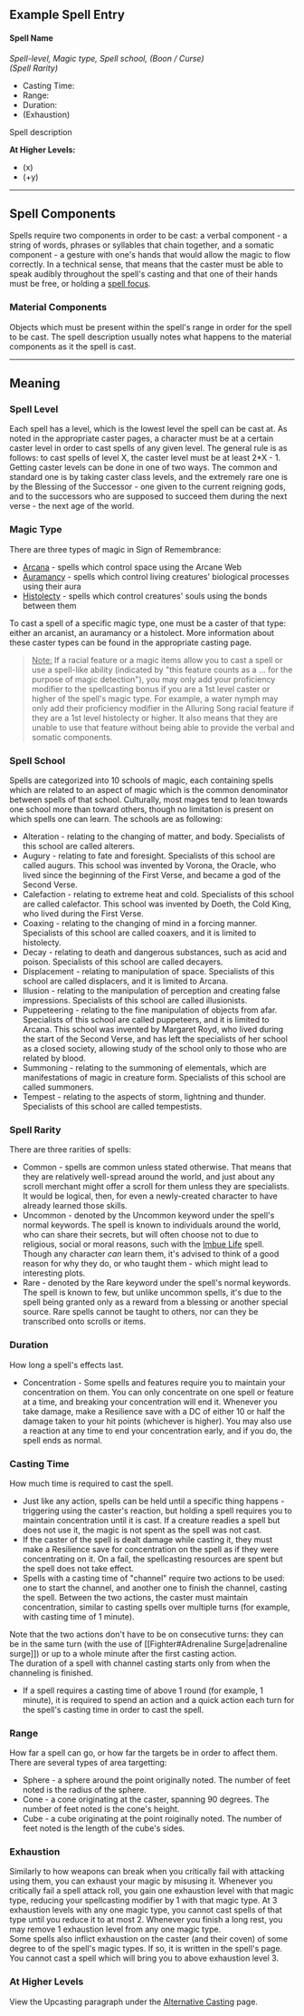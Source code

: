 ## Example Spell Entry

#### Spell Name
 
_Spell-level, Magic type, Spell school, (Boon / Curse)_  
_(Spell Rarity)_
 
- Casting Time:
- Range: 
- Duration:
- (Exhaustion)
 
Spell description
 
**At Higher Levels:**
* (x)
* (+y) 
   
- - -
## Spell Components
 
Spells require two components in order to be cast: a verbal component - a string of words, phrases or syllables that chain together, and a somatic component - a gesture with one's hands that would allow the magic to flow correctly. In a technical sense, that means that the caster must be able to speak audibly throughout the spell's casting and that one of their hands must be free, or holding a [spell focus](Spell%20Foci.md).
 
### Material Components

Objects which must be present within the spell's range in order for the spell to be cast. The spell description usually notes what happens to the material components as it the spell is cast.
   
- - -
## Meaning
 
### Spell Level

Each spell has a level, which is the lowest level the spell can be cast at. As noted in the appropriate caster pages, a character must be at a certain caster level in order to cast spells of any given level. The general rule is as follows: to cast spells of level X, the caster level must be at least 2*X - 1.  
Getting caster levels can be done in one of two ways. The common and standard one is by taking caster class levels, and the extremely rare one is by the Blessing of the Successor - one given to the current reigning gods, and to the successors who are supposed to succeed them during the next verse - the next age of the world.
 
### Magic Type

There are three types of magic in Sign of Remembrance:

- [Arcana](Arcana.md) - spells which control space using the Arcane Web
- [Auramancy](Auramancy.md) - spells which control living creatures' biological processes using their aura
- [Histolecty](Histolecty.md) - spells which control creatures' souls using the bonds between them

To cast a spell of a specific magic type, one must be a caster of that type: either an arcanist, an auramancy or a histolect. More information about these caster types can be found in the appropriate casting page.
 
><u>Note:</u> If a racial feature or a magic items allow you to cast a spell or use a spell-like ability (indicated by "this feature counts as a … for the purpose of magic detection"), you may only add your proficiency modifier to the spellcasting bonus if you are a 1st level caster or higher of the spell's magic type. For example, a water nymph may only add their proficiency modifier in the Alluring Song racial feature if they are a 1st level histolecty or higher. It also means that they are unable to use that feature without being able to provide the verbal and somatic components.
 
### Spell School

Spells are categorized into 10 schools of magic, each containing spells which are related to an aspect of magic which is the common denominator between spells of that school. Culturally, most mages tend to lean towards one school more than toward others, though no limitation is present on which spells one can learn. The schools are as following:

- Alteration - relating to the changing of matter, and body. Specialists of this school are called alterers.
- Augury - relating to fate and foresight. Specialists of this school are called augurs. This school was invented by Vorona, the Oracle, who lived since the beginning of the First Verse, and became a god of the Second Verse.
- Calefaction - relating to extreme heat and cold. Specialists of this school are called calefactor. This school was invented by Doeth, the Cold King, who lived during the First Verse.
- Coaxing - relating to the changing of mind in a forcing manner. Specialists of this school are called coaxers, and it is limited to histolecty.
- Decay - relating to death and dangerous substances, such as acid and poison. Specialists of this school are called decayers.
- Displacement - relating to manipulation of space. Specialists of this school are called displacers, and it is limited to Arcana.
- Illusion - relating to the manipulation of perception and creating false impressions. Specialists of this school are called illusionists.
- Puppeteering - relating to the fine manipulation of objects from afar. Specialists of this school are called puppeteers, and it is limited to Arcana. This school was invented by Margaret Royd, who lived during the start of the Second Verse, and has left the specialists of her school as a closed society, allowing study of the school only to those who are related by blood.
- Summoning - relating to the summoning of elementals, which are manifestations of magic in creature form. Specialists of this school are called summoners.
- Tempest - relating to the aspects of storm, lightning and thunder. Specialists of this school are called tempestists.
 
### Spell Rarity

There are three rarities of spells:

- Common - spells are common unless stated otherwise. That means that they are relatively well-spread around the world, and just about any scroll merchant might offer a scroll for them unless they are specialists. It would be logical, then, for even a newly-created character to have already learned those skills.
- Uncommon - denoted by the Uncommon keyword under the spell's normal keywords. The spell is known to individuals around the world, who can share their secrets, but will often choose not to due to religious, social or moral reasons, such with the [Imbue Life](Imbue%20Life.md) spell. Though any character _can_ learn them, it's advised to think of a good reason for why they do, or who taught them - which might lead to interesting plots.
- Rare - denoted by the Rare keyword under the spell's normal keywords. The spell is known to few, but unlike uncommon spells, it's due to the spell being granted only as a reward from a blessing or another special source. Rare spells cannot be taught to others, nor can they be transcribed onto scrolls or items.
 
### Duration

How long a spell's effects last.

- Concentration - Some spells and features require you to maintain your concentration on them. You can only concentrate on one spell or feature at a time, and breaking your concentration will end it. Whenever you take damage, make a Resilience save with a DC of either 10 or half the damage taken to your hit points (whichever is higher). You may also use a reaction at any time to end your concentration early, and if you do, the spell ends as normal.
### Casting Time

How much time is required to cast the spell.

- Just like any action, spells can be held until a specific thing happens - triggering using the caster's reaction, but holding a spell requires you to maintain concentration until it is cast. If a creature readies a spell but does not use it, the magic is not spent as the spell was not cast.
- If the caster of the spell is dealt damage while casting it, they must make a Resilience save for concentration on the spell as if they were concentrating on it. On a fail, the spellcasting resources are spent but the spell does not take effect.
- Spells with a casting time of "channel" require two actions to be used: one to start the channel, and another one to finish the channel, casting the spell. Between the two actions, the caster must maintain concentration, similar to casting spells over multiple turns (for example, with casting time of 1 minute).

Note that the two actions don't have to be on consecutive turns: they can be in the same turn (with the use of [[Fighter#Adrenaline Surge|adrenaline surge]]) or up to a whole minute after the first casting action.  
The duration of a spell with channel casting starts only from when the channeling is finished.

- If a spell requires a casting time of above 1 round (for example, 1 minute), it is required to spend an action and a quick action each turn for the spell's casting time in order to cast the spell.
 
### Range

How far a spell can go, or how far the targets be in order to affect them. There are several types of area targetting:

- Sphere - a sphere around the point originally noted. The number of feet noted is the radius of the sphere.
- Cone - a cone originating at the caster, spanning 90 degrees. The number of feet noted is the cone's height.
- Cube - a cube originating at the point roiginally noted. The number of feet noted is the length of the cube's sides.
 
### Exhaustion

Similarly to how weapons can break when you critically fail with attacking using them, you can exhaust your magic by misusing it. Whenever you critically fail a spell attack roll, you gain one exhaustion level with that magic type, reducing your spellcasting modifier by 1 with that magic type. At 3 exhaustion levels with any one magic type, you cannot cast spells of that type until you reduce it to at most 2. Whenever you finish a long rest, you may remove 1 exhaustion level from any one magic type.  
Some spells also inflict exhaustion on the caster (and their coven) of some degree to of the spell's magic types. If so, it is written in the spell's page. You cannot cast a spell which will bring you to above exhaustion level 3.
 
### At Higher Levels

View the Upcasting paragraph under the [Alternative Casting](Alternative%20Casting%20Methods.md) page.